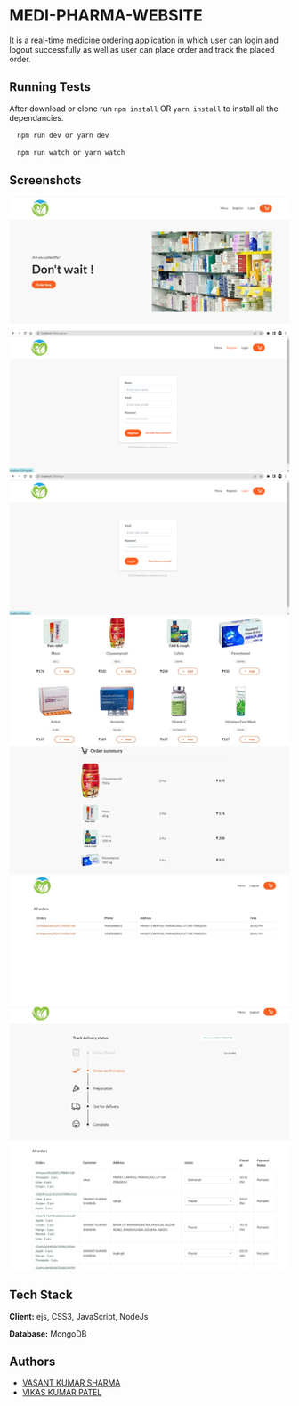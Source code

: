 
# MEDI-PHARMA-WEBSITE
It is a real-time medicine ordering application in which user can login and logout successfully as well as user can place order and track the placed order.

## Running Tests
After download or clone run `npm install` OR `yarn install` to install all the dependancies.

```bash
  npm run dev or yarn dev
```
```bash
  npm run watch or yarn watch
```


## Screenshots


![App Screenshot](https://github.com/sharmavasant/MEDI-PHARMA-WEBSITE/blob/vikas/public/img/home.jpeg)
![App Screenshot](https://github.com/sharmavasant/MEDI-PHARMA-WEBSITE/blob/vasant/public/img/img1.png)
![App Screenshot](https://github.com/sharmavasant/MEDI-PHARMA-WEBSITE/blob/vasant/public/img/img2.png)
![App Screenshot](https://github.com/sharmavasant/MEDI-PHARMA-WEBSITE/blob/vikas/public/img/menu.jpeg)
![App Screenshot](https://github.com/sharmavasant/MEDI-PHARMA-WEBSITE/blob/vikas/public/img/order.jpeg)
![App Screenshot](https://github.com/sharmavasant/MEDI-PHARMA-WEBSITE/blob/vikas/public/img/orders.jpeg)
![App Screenshot](https://github.com/sharmavasant/MEDI-PHARMA-WEBSITE/blob/vikas/public/img/status.jpeg)
![App Screenshot](https://github.com/sharmavasant/MEDI-PHARMA-WEBSITE/blob/vikas/public/img/update.jpeg)


## Tech Stack

**Client:** ejs, CSS3, JavaScript, NodeJs



**Database:** MongoDB


## Authors

- [VASANT KUMAR SHARMA](https://github.com/sharmavasant)
- [VIKAS KUMAR PATEL](https://github.com/v1ikaskumarpatel)

